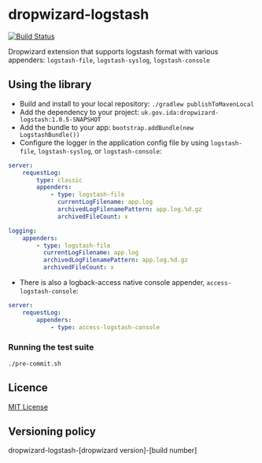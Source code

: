 # dropwizard-logstash

[![Build Status](https://travis-ci.org/alphagov/dropwizard-logstash.svg?branch=master)](https://travis-ci.org/alphagov/dropwizard-logstash)

Dropwizard extension that supports logstash format with various appenders: `logstash-file`, `logstash-syslog`, `logstash-console`

## Using the library

* Build and install to your local repository: `./gradlew publishToMavenLocal`
* Add the dependency to your project: `uk.gov.ida:dropwizard-logstash:1.0.5-SNAPSHOT`
* Add the bundle to your app: `bootstrap.addBundle(new LogstashBundle())`
* Configure the logger in the application config file by using `logstash-file`, `logstash-syslog`, or `logstash-console`: 
````yaml
server:
    requestLog:
        type: classic
        appenders:
            - type: logstash-file
              currentLogFilename: app.log
              archivedLogFilenamePattern: app.log.%d.gz
              archivedFileCount: x

logging:
    appenders:
        - type: logstash-file
          currentLogFilename: app.log
          archivedLogFilenamePattern: app.log.%d.gz
          archivedFileCount: x    
````
* There is also a logback-access native console appender, `access-logstash-console`:
````yaml
server:
    requestLog:
        appenders:
            - type: access-logstash-console

````
           

### Running the test suite

`./pre-commit.sh`

## Licence

[MIT License](LICENCE)

## Versioning policy

dropwizard-logstash-[dropwizard version]-[build number]

